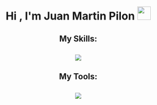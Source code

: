 <h1 align="center"><b>Hi , I'm Juan Martin Pilon </b><img src="https://media.giphy.com/media/hvRJCLFzcasrR4ia7z/giphy.gif" width="35"></h1>

<h2 align="center"><b>My Skills:</b><h2>
    <p align="center">
  <a href="https://skillicons.dev">
    <img src="https://skillicons.dev/icons?i=react,js,nodejs,css,html,java,python,cpp,c,mysql&perline=5" />
  </a>
</p>

<h2 align="center"><b>My Tools:</b><h2>
    <p align="center">
  <a href="https://skillicons.dev">
    <img src="https://skillicons.dev/icons?i=vscode,github,git,vite,postman,linux,powershell,idea,stackoverflow,octave&perline=5" />
  </a>
</p>

